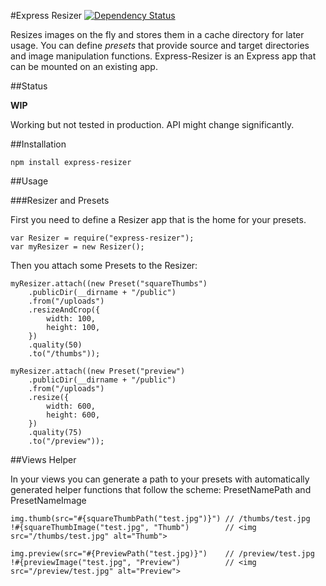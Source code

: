 #Express Resizer [![Dependency Status](https://gemnasium.com/thomaspeklak/express-resizer.png)](https://gemnasium.com/thomaspeklak/express-resizer)

Resizes images on the fly and stores them in a cache directory for later usage. You can define _presets_ that provide source and target directories and image manipulation functions. Express-Resizer is an Express app that can be mounted on an existing app.

##Status

__WIP__

Working but not tested in production. API might change significantly.

##Installation

    npm install express-resizer

##Usage

###Resizer and Presets

First you need to define a Resizer app that is the home for your presets.

    var Resizer = require("express-resizer");
    var myResizer = new Resizer();
    
Then you attach some Presets to the Resizer:
  
    myResizer.attach((new Preset("squareThumbs")
        .publicDir(__dirname + "/public")
        .from("/uploads")
        .resizeAndCrop({
            width: 100,
            height: 100,
        })
        .quality(50)
        .to("/thumbs"));

    myResizer.attach((new Preset("preview")
        .publicDir(__dirname + "/public")
        .from("/uploads")
        .resize({
            width: 600,
            height: 600,
        })
        .quality(75)
        .to("/preview"));


##Views Helper

In your views you can generate a path to your presets with automatically generated helper functions that follow the scheme: PresetNamePath and PresetNameImage

    img.thumb(src="#{squareThumbPath("test.jpg")}") // /thumbs/test.jpg
    !#{squareThumbImage("test.jpg", "Thumb")        // <img src="/thumbs/test.jpg" alt="Thumb">

    img.preview(src="#{PreviewPath("test.jpg)}")    // /preview/test.jpg
    !#{previewImage("test.jpg", "Preview")          // <img src="/preview/test.jpg" alt="Preview">
